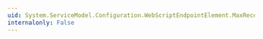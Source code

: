 ```yaml
---
uid: System.ServiceModel.Configuration.WebScriptEndpointElement.MaxReceivedMessageSize
internalonly: False
---
```

